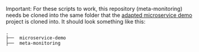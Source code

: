 Important: For these scripts to work, this repository (meta-monitoring) needs be cloned into the same folder that the [adapted microservice demo](https://github.com/salkinsen/microservices-demo) project is cloned into. It should look something like this:

```
.
├──  microservice-demo
├──  meta-monitoring
```

